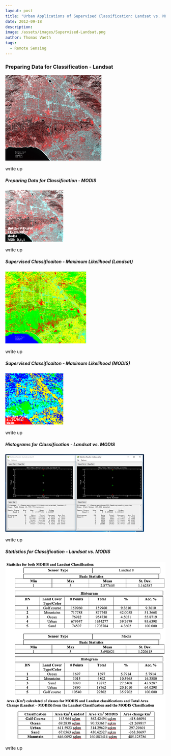 ```yaml
---
layout: post
title: "Urban Applications of Supervised Classification: Landsat vs. MODIS of Los Angeles, CA"
date: 2012-09-18
description: 
image: /assets/images/Supervised-Landsat.png
author: Thomas Vaeth
tags: 
  - Remote Sensing
---
```


### Preparing Data for Classification - Landsat

![Map GIS](/assets/images/Supervised-Landsat.png)

write up


##### Preparing Data for Classification - MODIS

![Placeholder](/assets/images/Supervised-Modis.png)

write up

##### Supervised Classificaiton - Maximum Likelihood (Landsat)

![Placeholder](/assets/images/Maximum-Likelihood-Landsat.png)

write up

##### Supervised Classificaiton - Maximum Likelihood (MODIS)

![Placeholder](/assets/images/Maximum-Likelihood-Modis.png)

write up


##### Histograms for Classification - Landsat vs. MODIS

![Placeholder](/assets/images/Histograms.png)

write up

##### Statistics for Classification - Landsat vs. MODIS

![Placeholder](/assets/images/Stats.png)

write up